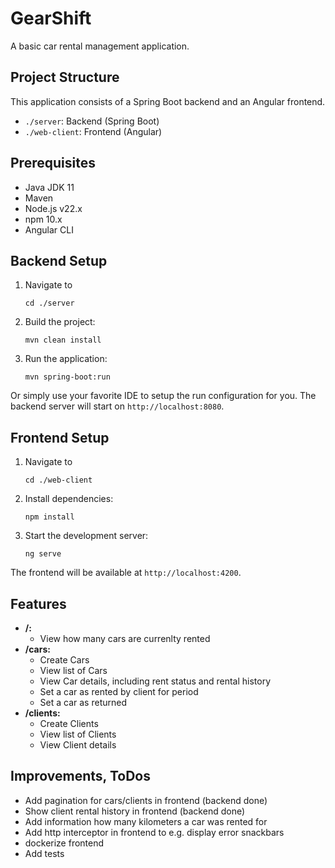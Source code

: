# GearShift

A basic car rental management application.

## Project Structure

This application consists of a Spring Boot backend and an Angular frontend.

- `./server`: Backend (Spring Boot)
- `./web-client`: Frontend (Angular)

## Prerequisites

- Java JDK 11
- Maven
- Node.js v22.x
- npm 10.x
- Angular CLI

## Backend Setup

1. Navigate to 
   ```
   cd ./server
   ```

2. Build the project:
   ```
   mvn clean install
   ```

3. Run the application:
   ```
   mvn spring-boot:run
   ```

Or simply use your favorite IDE to setup the run configuration for you. The backend server will start on `http://localhost:8080`.

## Frontend Setup 

1. Navigate to
   ```
   cd ./web-client
   ```

2. Install dependencies:
   ```
   npm install
   ```

3. Start the development server:
   ```
   ng serve
   ```

The frontend will be available at `http://localhost:4200`.

## Features

* **/:** 
    * View how many cars are currenlty rented
* **/cars:**
    * Create Cars
    * View list of Cars
    * View Car details, including rent status and rental history
    * Set a car as rented by client for period
    * Set a car as returned
* **/clients:**
    * Create Clients
    * View list of Clients
    * View Client details


## Improvements, ToDos

* Add pagination for cars/clients in frontend (backend done)
* Show client rental history in frontend (backend done)
* Add information how many kilometers a car was rented for
* Add http interceptor in frontend to e.g. display error snackbars
* dockerize frontend
* Add tests